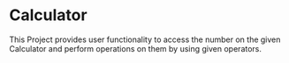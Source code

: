 # Calculator
This Project provides user functionality to access the number on the given Calculator and perform operations on them by using given operators.
